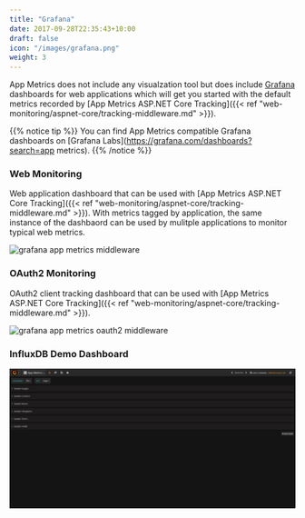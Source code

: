 ```yaml
---
title: "Grafana"
date: 2017-09-28T22:35:43+10:00
draft: false
icon: "/images/grafana.png"
weight: 3
---
```


App Metrics does not include any visualzation tool but does include [Grafana](http://grafana.org/) dashboards for web applications which will get you started with the default metrics recorded by [App Metrics ASP.NET Core Tracking]({{< ref "web-monitoring/aspnet-core/tracking-middleware.md" >}}).

{{% notice tip %}}
You can find App Metrics compatible Grafana dashboards on [Grafana Labs](https://grafana.com/dashboards?search=app metrics).
{{% /notice %}}

### Web Monitoring

<i class="fa fa-hand-o-right"></i> Web application dashboard that can be used with [App Metrics ASP.NET Core Tracking]({{< ref "web-monitoring/aspnet-core/tracking-middleware.md" >}}). With metrics tagged by application, the same instance of the dashbaord can be used by mulitple applications to monitor typical web metrics.

<img alt="grafana app metrics middleware" src="https://raw.githubusercontent.com/alhardy/AppMetrics.DocFx/master/images/generic_grafana_dashboard_demo.gif" />

### OAuth2 Monitoring

<i class="fa fa-hand-o-right"></i> OAuth2 client tracking dashboard that can be used with [App Metrics ASP.NET Core Tracking]({{< ref "web-monitoring/aspnet-core/tracking-middleware.md" >}}).

<img alt="grafana app metrics oauth2 middleware" src="https://raw.githubusercontent.com/alhardy/AppMetrics.DocFx/master/images/generic_grafana_oauth2_dashboard_demo.gif"/>

### InfluxDB Demo Dashboard

<img alt="grafana demo" src="https://raw.githubusercontent.com/alhardy/app-metrics-docs/master/images/grafana_console.gif" />
